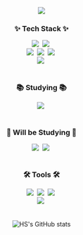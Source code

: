 <p align='center'>
    <img src="https://capsule-render.vercel.app/api?type=waving&color=66B388&height=280&section=header&text=Welcome%20to%20HS%20GitHub&fontSize=65&animation=fadeIn&fontAlignY=38&desc=if%20(%20brain%20!=%20empty%20)%20{%20keepCoding();%20}%20else%20{%20orderCoffee();%20}&descAlignY=51&descAlign=62&fontColor=ddeed7"/>
</p>
<h3 align="center">✨ Tech Stack ✨</h3>
<div align="center">
  <!-- Vue.js -->
  <img src="https://img.shields.io/badge/vue.js-4FC08D?style=for-the-badge&logo=vuedotjs&logoColor=005666" />&nbsp
  <!-- React -->
  <img src="https://img.shields.io/badge/react-20232a.svg?style=for-the-badge&logo=react&logoColor=61DAFB" />&nbsp
</div>
<div align="center">
  <!-- Python -->
  <img src="https://img.shields.io/badge/python-3670A0?style=for-the-badge&logo=python&logoColor=ffdd54" />&nbsp
  <!-- Numpy -->
  <img src="https://img.shields.io/badge/numpy-4d77cf.svg?style=for-the-badge&logo=numpy&logoColor=white" />&nbsp
  <!-- Matplotlib -->
  <img src="https://img.shields.io/badge/Matplotlib-11557c.svg?style=for-the-badge&logo=Matplotlib&logoColor=white" />&nbsp
</div>
<div align="center">
  <!-- Django -->
  <img src="https://img.shields.io/badge/django-092E20.svg?style=for-the-badge&logo=django&logoColor=white" />&nbsp
</div>
<br>
<h3 align="center">📚 Studying 📚</h3>
<div align="center">
  <!-- TypeScript -->
  <img src="https://img.shields.io/badge/typescript-007ACC.svg?style=for-the-badge&logo=typescript&logoColor=white" />&nbsp
</div>
<br>
<h3 align="center">📖 Will be Studying 📖</h3>
<div align="center">
  <!-- React Query -->
  <img src="https://img.shields.io/badge/React%20Query-FF4154?style=for-the-badge&logo=react%20query&logoColor=white" />&nbsp
  <!-- Next.js -->
  <img src="https://img.shields.io/badge/Next.js-000000?style=for-the-badge&logo=nextdotjs&logoColor=white" />&nbsp
</div>
  
<br>
<h3 align="center">🛠 Tools 🛠</h3>
<div align="center">
  <!-- Git -->
  <img src="https://img.shields.io/badge/git-F05033.svg?style=for-the-badge&logo=git&logoColor=white" />&nbsp
  <!-- GitHub -->
  <img src="https://img.shields.io/badge/github-181717.svg?style=for-the-badge&logo=github&logoColor=white" />&nbsp
  <!-- Notion -->
  <img src="https://img.shields.io/badge/Notion-F3F3F3.svg?style=for-the-badge&logo=notion&logoColor=black" />&nbsp
</div>
<div align="center">
  <!-- VS Code -->
  <img src="https://img.shields.io/badge/VSCode-2C2C32.svg?style=for-the-badge&logo=visual-studio-code&logoColor=22ABF3" />&nbsp
</div>
<br>
<br>
<div align="center">
  <img src="https://github-readme-stats.vercel.app/api?username=ppower-dev&show_icons=true&theme=shadow_green" alt="HS's GitHub stats">
</div>
